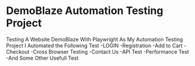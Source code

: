 # DemoBlaze Automation Testing Project
Testing A Website DemoBlaze With Playwright As My Automation Testing Project
I Automated the Following Test
-LOGIN 
-Registration
-Add to Cart 
-Checkout
-Cross Browser Testing
-Contact Us
-API Test
-Performance Test
-And Some Other Usefull Test
